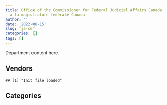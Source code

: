 ```yaml
---
title: Office of the Commissioner for Federal Judicial Affairs Canada | Commissariat
  à la magistrature fédérale Canada
author: ''
date: '2022-08-15'
slug: fja-cmf
categories: []
tags: []
---
```


<script src="/rmarkdown-libs/htmlwidgets/htmlwidgets.js"></script>
<link href="/rmarkdown-libs/datatables-css/datatables-crosstalk.css" rel="stylesheet" />
<script src="/rmarkdown-libs/datatables-binding/datatables.js"></script>
<script src="/rmarkdown-libs/jquery/jquery-3.6.0.min.js"></script>
<link href="/rmarkdown-libs/dt-core-bootstrap/css/dataTables.bootstrap.min.css" rel="stylesheet" />
<link href="/rmarkdown-libs/dt-core-bootstrap/css/dataTables.bootstrap.extra.css" rel="stylesheet" />
<script src="/rmarkdown-libs/dt-core-bootstrap/js/jquery.dataTables.min.js"></script>
<script src="/rmarkdown-libs/dt-core-bootstrap/js/dataTables.bootstrap.min.js"></script>
<link href="/rmarkdown-libs/crosstalk/css/crosstalk.min.css" rel="stylesheet" />
<script src="/rmarkdown-libs/crosstalk/js/crosstalk.min.js"></script>
<script src="/rmarkdown-libs/htmlwidgets/htmlwidgets.js"></script>
<link href="/rmarkdown-libs/datatables-css/datatables-crosstalk.css" rel="stylesheet" />
<script src="/rmarkdown-libs/datatables-binding/datatables.js"></script>
<script src="/rmarkdown-libs/jquery/jquery-3.6.0.min.js"></script>
<link href="/rmarkdown-libs/dt-core-bootstrap/css/dataTables.bootstrap.min.css" rel="stylesheet" />
<link href="/rmarkdown-libs/dt-core-bootstrap/css/dataTables.bootstrap.extra.css" rel="stylesheet" />
<script src="/rmarkdown-libs/dt-core-bootstrap/js/jquery.dataTables.min.js"></script>
<script src="/rmarkdown-libs/dt-core-bootstrap/js/dataTables.bootstrap.min.js"></script>
<link href="/rmarkdown-libs/crosstalk/css/crosstalk.min.css" rel="stylesheet" />
<script src="/rmarkdown-libs/crosstalk/js/crosstalk.min.js"></script>

Department content here.

## Vendors

    ## [1] "Init file loaded"

<div id="htmlwidget-1" style="width:100%;height:auto;" class="datatables html-widget"></div>
<script type="application/json" data-for="htmlwidget-1">{"x":{"style":"bootstrap","filter":"none","vertical":false,"data":[["<a href=\"/vendors/advanced_business_interiors/\">ADVANCED BUSINESS INTERIORS<\/a>","<a href=\"/vendors/amazon/\">AMAZON<\/a>","<a href=\"/vendors/bell_canada/\">BELL CANADA<\/a>","<a href=\"/vendors/canada_post/\">CANADA POST<\/a>","<a href=\"/vendors/cdw_canada/\">CDW CANADA<\/a>","<a href=\"/vendors/cedrom_sni/\">CEDROM SNI<\/a>","<a href=\"/vendors/coradix_technology_consulting/\">CORADIX TECHNOLOGY CONSULTING<\/a>","<a href=\"/vendors/ecole_de_langues_la_cite/\">ECOLE DE LANGUES LA CITE<\/a>","<a href=\"/vendors/ernst_young/\">ERNST YOUNG<\/a>","<a href=\"/vendors/excel_human_resources/\">EXCEL HUMAN RESOURCES<\/a>","<a href=\"/vendors/freebalance/\">FREEBALANCE<\/a>","<a href=\"/vendors/grand_toy/\">GRAND TOY<\/a>","<a href=\"/vendors/info_tech_research_group/\">INFO TECH RESEARCH GROUP<\/a>","<a href=\"/vendors/itex/\">ITEX<\/a>","<a href=\"/vendors/leo_pisces_services_group/\">LEO PISCES SERVICES GROUP<\/a>","<a href=\"/vendors/lionbridge/\">LIONBRIDGE<\/a>","<a href=\"/vendors/microsoft_canada/\">MICROSOFT CANADA<\/a>","<a href=\"/vendors/nisha_techonologies/\">NISHA TECHONOLOGIES<\/a>","<a href=\"/vendors/opentext/\">OPENTEXT<\/a>","<a href=\"/vendors/pitney_bowes/\">PITNEY BOWES<\/a>","<a href=\"/vendors/promaxis/\">PROMAXIS<\/a>","<a href=\"/vendors/quantum_management_services/\">QUANTUM MANAGEMENT SERVICES<\/a>","<a href=\"/vendors/rogers/\">ROGERS<\/a>","<a href=\"/vendors/softchoice/\">SOFTCHOICE<\/a>","<a href=\"/vendors/softsim_technologies/\">SOFTSIM TECHNOLOGIES<\/a>","<a href=\"/vendors/zayo_canada/\">ZAYO CANADA<\/a>"],[null,null,"$ 41,810.00","$ 32,148.50",null,null,"$581,213.18","$ 22,476.16",null,"$ 57,048.88","$ 29,395.82",null,null,null,null,"$ 66,012.47",null,null,"$  9,420.77","$  9,403.77",null,"$ 32,692.56","$ 32,959.70","$195,092.52",null,"$  3,009.21"],[null,null,"$ 58,760.00","$ 33,900.00",null,"$ 10,127.99",null,"$ 68,699.05","$ 23,340.00",null,"$ 30,299.82","$ 45,200.00",null,"$ 53,296.89","$ 41,569.39",null,null,null,"$ 19,364.34","$ 14,125.00",null,"$ 24,905.20","$ 42,441.81","$  8,027.50",null,"$  9,194.79"],["$ 38,948.84",null,"$ 70,051.57","$ 25,000.00",null,"$ 10,403.34",null,"$ 80,434.12",null,null,"$ 30,896.81","$ 25,000.00",null,"$  9,010.23","$ 50,047.36",null,"$ 50,586.73","$123,197.10","$ 20,361.09","$  4,721.23","$ 10,292.86",null,"$ 18,984.00","$ 13,766.81","$ 82,487.04","$ 12,204.00"],["$ 22,310.27","$ 22,600.00","$ 71,180.03","$ 22,600.00","$ 18,989.24","$     28.50",null,"$ 90,868.92",null,null,null,"$ 22,600.00","$  1,396.56","$  5,109.38","$ 49,910.62",null,"$ 79,770.32",null,"$ 21,647.82",null,"$ 24,573.04",null,"$  2,983.03","$ 16,617.94","$ 25,721.76","$ 12,204.00"]],"container":"<table class=\"table table-striped table-hover row-border order-column display\">\n  <thead>\n    <tr>\n      <th>Vendor<\/th>\n      <th>2017-2018<\/th>\n      <th>2018-2019<\/th>\n      <th>2019-2020<\/th>\n      <th>2020-2021<\/th>\n    <\/tr>\n  <\/thead>\n<\/table>","options":{"order":[[4,"desc"]],"pageLength":10,"autoWidth":true,"columnDefs":[],"orderClasses":false}},"evals":[],"jsHooks":[]}</script>

## Categories

<div id="htmlwidget-2" style="width:100%;height:auto;" class="datatables html-widget"></div>
<script type="application/json" data-for="htmlwidget-2">{"x":{"style":"bootstrap","filter":"none","vertical":false,"data":[["<a href=\"/categories/1_facilities_and_construction/\">1_facilities_and_construction<\/a>","<a href=\"/categories/10_office_management/\">10_office_management<\/a>","<a href=\"/categories/2_professional_services/\">2_professional_services<\/a>","<a href=\"/categories/3_information_technology/\">3_information_technology<\/a>","<a href=\"/categories/9_human_capital/\">9_human_capital<\/a>"],[null,"$  246,074.3","$  523,993.2","$1,877,446.7","$  266,011.0"],["$   12,920.7","$  236,374.6","$  370,300.7","$1,163,735.3","$  621,849.8"],[null,"$  231,325.9","$  427,479.0","$1,581,086.3","$  885,731.7"],[null,"$  187,265.7","$  320,605.1","$  988,785.2","$  921,757.8"]],"container":"<table class=\"table table-striped table-hover row-border order-column display\">\n  <thead>\n    <tr>\n      <th>Category<\/th>\n      <th>2017-2018<\/th>\n      <th>2018-2019<\/th>\n      <th>2019-2020<\/th>\n      <th>2020-2021<\/th>\n    <\/tr>\n  <\/thead>\n<\/table>","options":{"order":[[4,"desc"]],"pageLength":20,"autoWidth":true,"columnDefs":[],"orderClasses":false,"lengthMenu":[10,20,25,50,100]}},"evals":[],"jsHooks":[]}</script>
